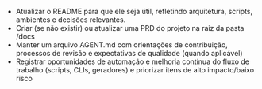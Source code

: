 - Atualizar o README para que ele seja útil, refletindo arquitetura, scripts, ambientes e decisões relevantes.
- Criar (se não existir) ou atualizar uma PRD do projeto na raiz da pasta /docs
- Manter um arquivo AGENT.md com orientações de contribuição, processos de revisão e expectativas de qualidade (quando aplicável)
- Registrar oportunidades de automação e melhoria contínua do fluxo de trabalho (scripts, CLIs, geradores) e priorizar itens de alto impacto/baixo risco